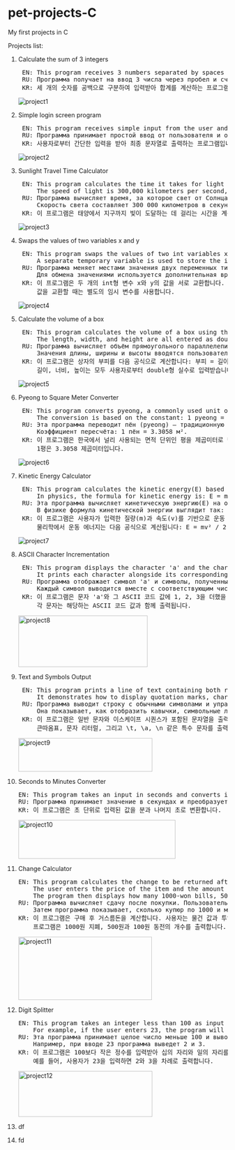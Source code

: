 # pet-projects-C
My first projects in C

Projects list:

1. Calculate the sum of 3 integers
	<pre>
	EN: This program receives 3 numbers separated by spaces as input and calculates their sum.
	RU: Программа получает на ввод 3 числа через пробел и считает сумму.
	KR: 세 개의 숫자를 공백으로 구분하여 입력받아 합계를 계산하는 프로그램입니다.</pre>
	![project1](https://github.com/user-attachments/assets/ef7d174a-1584-4b4c-81c5-7e27d409d6b1)

2. Simple login screen program
	<pre>
	EN: This program receives simple input from the user and displays it in the final output string. A unique feature is that the underscore disappears automatically when some character is entered.
	RU: Программа принимает простой ввод от пользователя и отображает его в итоговой строке. Особенность: при вводе символ подчёркивания автоматически исчезает.
	KR: 사용자로부터 간단한 입력을 받아 최종 문자열로 출력하는 프로그램입니다. 특징은 사용자가 입력하면 밑줄 문자는 자동으로 사라진다는 점입니다.</pre>
	![project2](https://github.com/user-attachments/assets/daa523d1-1c2f-40c6-a00b-1b9b6cf2734a)

3. Sunlight Travel Time Calculator
	<pre>
	EN: This program calculates the time it takes for light from the Sun to reach the Earth. 
	    The speed of light is 300,000 kilometers per second, and the distance between the Sun and the Earth is approximately 149,600,000 kilometers.
	RU: Программа вычисляет время, за которое свет от Солнца достигает Земли. 
	    Скорость света составляет 300 000 километров в секунду, а расстояние между Солнцем и Землёй примерно 149 600 000 километров.
	KR: 이 프로그램은 태양에서 지구까지 빛이 도달하는 데 걸리는 시간을 계산합니다. 빛의 속도는 초당 30만 킬로미터이며, 태양과 지구 사이의 거리는 약 1억 4960만 킬로미터입니.</pre>
	![project3](https://github.com/user-attachments/assets/9e1f5739-ddff-449c-bdb2-ed609baae64e)

4. Swaps the values of two variables x and y
	<pre>
	EN: This program swaps the values of two int variables x and y. The initial values are x = 10 and y = 20.
	    A separate temporary variable is used to store the intermediate value during the swap.
	RU: Программа меняет местами значения двух переменных типа int: x и y. Начальные значения: x = 10, y = 20.
	    Для обмена значениями используется дополнительная временная переменная.
	KR: 이 프로그램은 두 개의 int형 변수 x와 y의 값을 서로 교환합니다. 초기값은 x = 10, y = 20입니다.
	    값을 교환할 때는 별도의 임시 변수를 사용합니다.</pre>
	![project4](https://github.com/user-attachments/assets/a84b8b74-01ca-4ba3-98b3-d0333c7b7394)

5. Сalculate the volume of a box
	<pre>
	EN: This program calculates the volume of a box using the formula: Volume = length * width * height.
	    The length, width, and height are all entered as double-precision floating-point numbers by the user.
	RU: Программа вычисляет объём прямоугольного параллелепипеда (коробки) по формуле: Объём = длина * ширина * высота.
	    Значения длины, ширины и высоты вводятся пользователем как числа с плавающей точкой (double).
	KR: 이 프로그램은 상자의 부피를 다음 공식으로 계산합니다: 부피 = 길이 * 너비 * 높이.
	    길이, 너비, 높이는 모두 사용자로부터 double형 실수로 입력받습니다.</pre>
 	![project5](https://github.com/user-attachments/assets/4371b311-d7d3-4d35-a080-731e8fb8ce26)

6. Pyeong to Square Meter Converter
	<pre>
	EN: This program converts pyeong, a commonly used unit of area in Korea, into square meters. 
	    The conversion is based on the constant: 1 pyeong = 3.3058 m².	
	RU: Эта программа переводит пён (pyeong) — традиционную корейскую единицу измерения площади — в квадратные метры.
	    Коэффициент пересчёта: 1 пён = 3.3058 м².
	KR: 이 프로그램은 한국에서 널리 사용되는 면적 단위인 평을 제곱미터로 변환해 줍니다.
	    1평은 3.3058 제곱미터입니다.</pre>
	![project6](https://github.com/user-attachments/assets/bb63e900-a54b-41fb-a360-d7de5325905c)

7. Kinetic Energy Calculator
	<pre>
	EN: This program calculates the kinetic energy(E) based on the mass(m) and velocity(v) entered by the user.
	    In physics, the formula for kinetic energy is: E = mv² / 2.0
	RU: Эта программа вычисляет кинетическую энергию(E) на основе введённых пользователем массы(m) и скорости(v).
	    В физике формула кинетической энергии выглядит так: E = mv² / 2.0
	KR: 이 프로그램은 사용자가 입력한 질량(m)과 속도(v)를 기반으로 운동 에너지(E)를 계산합니다.
	    물리학에서 운동 에너지는 다음 공식으로 계산됩니다: E = mv² / 2.0</pre>
 	![project7](https://github.com/user-attachments/assets/d4e938a9-46c7-4c98-a345-c174f340a662)

8. ASCII Character Incrementation
	<pre>
	EN: This program displays the character 'a' and the characters that result from adding 1, 2, and 3 to its ASCII value.
	    It prints each character alongside its corresponding ASCII code.
	RU: Программа отображает символ 'a' и символы, полученные прибавлением 1, 2 и 3 к ASCII-коду символа 'a'.
	    Каждый символ выводится вместе с соответствующим числовым значением ASCII.
	KR: 이 프로그램은 문자 'a'와 그 ASCII 코드 값에 1, 2, 3을 더했을 때 나오는 문자를 출력합니다.
	    각 문자는 해당하는 ASCII 코드 값과 함께 출력됩니다.</pre>
	<img width="296" height="118" alt="project8" src="https://github.com/user-attachments/assets/abb1e5f8-d7f2-4ee7-a043-41f0419fcf78" />

9. Text and Symbols Output
	<pre>
	EN: This program prints a line of text containing both regular characters and escape sequences.
	    It demonstrates how to display quotation marks, character literals, and special escape characters like \t, \a and \n in a formatted string.
	RU: Программа выводит строку с обычными символами и управляющими последовательностями.
	    Она показывает, как отобразить кавычки, символьные литералы и специальные управляющие символы, такие как \t, \a и \n, в виде текста.
	KR: 이 프로그램은 일반 문자와 이스케이프 시퀀스가 포함된 문자열을 출력합니다.
	    큰따옴표, 문자 리터럴, 그리고 \t, \a, \n 같은 특수 문자를 출력하는 방법을 보여줍니다.</pre>
	<img width="307" height="77" alt="project9" src="https://github.com/user-attachments/assets/a64d80bd-cd41-4ef3-b01c-7763a7cf3826" />

10. Seconds to Minutes Converter
	<pre>
	EN: This program takes an input in seconds and converts it into minutes and remaining seconds.
	RU: Программа принимает значение в секундах и преобразует его в минуты и оставшиеся секунды.
	KR: 이 프로그램은 초 단위로 입력된 값을 분과 나머지 초로 변환합니다.</pre>
	<img width="360" height="89" alt="project10" src="https://github.com/user-attachments/assets/48a278f1-388f-46ed-bca4-caf97f370a96" />

11. Change Calculator
	<pre>
	EN: This program calculates the change to be returned after a purchase.
	    The user enters the price of the item and the amount inserted.
	    The program then displays how many 1000-won bills, 500-won coins and 100-won coins are needed.
	RU: Программа вычисляет сдачу после покупки. Пользователь вводит цену товара и внесённую сумму.
	    Затем программа показывает, сколько купюр по 1000 и монет по 500 и 100 вон нужно выдать.
	KR: 이 프로그램은 구매 후 거스름돈을 계산합니다. 사용자는 물건 값과 투입한 금액을 입력합니다.
	    프로그램은 1000원 지폐, 500원과 100원 동전의 개수를 출력합니다.</pre>
	<img width="306" height="145" alt="project11" src="https://github.com/user-attachments/assets/63ce7477-2c62-4d06-b89f-419c3fe148de" />

12. Digit Splitter
	<pre>
	EN: This program takes an integer less than 100 as input and outputs its tens and ones digits separately.
	    For example, if the user enters 23, the program will display 2 and 3.
	RU: Эта программа принимает целое число меньше 100 и выводит отдельно его десятки и единицы.
	    Например, при вводе 23 программа выведет 2 и 3.
	KR: 이 프로그램은 100보다 작은 정수를 입력받아 십의 자리와 일의 자리를 각각 출력합니다.
	    예를 들어, 사용자가 23을 입력하면 2와 3을 차례로 출력합니다.</pre>
	<img width="307" height="105" alt="project12" src="https://github.com/user-attachments/assets/cbd36948-8097-496e-ae44-41bbd2143136" />

13. df

14. fd
